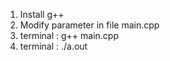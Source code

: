 1. Install g++
2. Modify parameter in file main.cpp
3. terminal : g++ main.cpp
4. terminal : ./a.out
